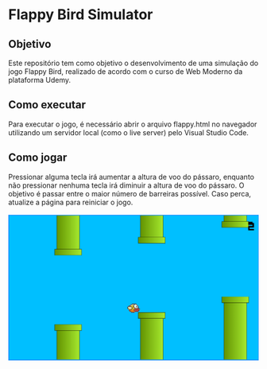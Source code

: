 # Flappy Bird Simulator

## Objetivo
Este repositório tem como objetivo o desenvolvimento de uma simulação do jogo Flappy Bird, realizado de acordo com o curso de Web Moderno da plataforma Udemy.

## Como executar
Para executar o jogo, é necessário abrir o arquivo flappy.html no navegador utilizando um servidor local (como o live server) pelo Visual Studio Code.

## Como jogar
Pressionar alguma tecla irá aumentar a altura de voo do pássaro, enquanto não pressionar nenhuma tecla irá diminuir a altura de voo do pássaro.
O objetivo é passar entre o maior número de barreiras possível. Caso perca, atualize a página para reiniciar o jogo. </br></br>
![Imagem Jogo](imgs/ImagemJogo.png)
